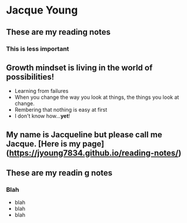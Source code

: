 # Jacque Young
## These are my reading notes
### This is less important

## Growth mindset is living in the world of possibilities!
- Learning from failures
- When you change the way you look at things, the things you look at change. 
- Rembering that nothing is easy at first
- I don't know how...**yet**!

## My name is Jacqueline but please call me Jacque.  [Here is my page] (https://jyoung7834.github.io/reading-notes/)

## These are my readin g notes

### Blah
* blah
* blah
* blah
